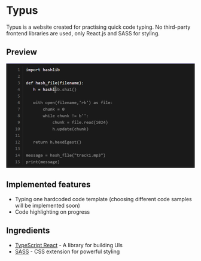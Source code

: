 # Typus

Typus is a website created for practising quick code typing. No third-party frontend libraries are used, only React.js and SASS for styling.

## Preview

![Code preview](./typus_frontend/public/example.png)

## Implemented features

- Typing one hardcoded code template (choosing different code samples will be implemented soon)
- Code highlighting on progress

## Ingredients

- [TypeScript React](https://reactjs.org/) - A library for building UIs
- [SASS](https://sass-lang.com/) - CSS extension for powerful styling